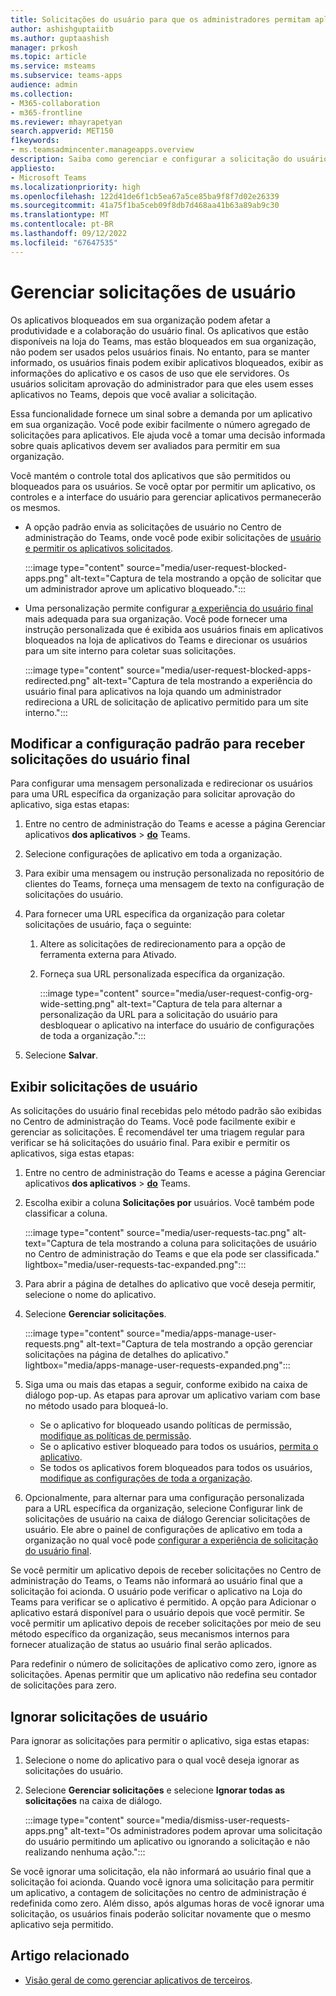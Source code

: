 ```yaml
---
title: Solicitações do usuário para que os administradores permitam aplicativos
author: ashishguptaiitb
ms.author: guptaashish
manager: prkosh
ms.topic: article
ms.service: msteams
ms.subservice: teams-apps
audience: admin
ms.collection:
- M365-collaboration
- m365-frontline
ms.reviewer: mhayrapetyan
search.appverid: MET150
f1keywords:
- ms.teamsadmincenter.manageapps.overview
description: Saiba como gerenciar e configurar a solicitação do usuário final para permitir os aplicativos bloqueados em uma organização.
appliesto:
- Microsoft Teams
ms.localizationpriority: high
ms.openlocfilehash: 122d41de6f1cb5ea67a5ce85ba9f8f7d02e26339
ms.sourcegitcommit: 41a75f1ba5ceb09f8db7d468aa41b63a89ab9c30
ms.translationtype: MT
ms.contentlocale: pt-BR
ms.lasthandoff: 09/12/2022
ms.locfileid: "67647535"
---
```

# <a name="manage-user-requests"></a>Gerenciar solicitações de usuário

Os aplicativos bloqueados em sua organização podem afetar a produtividade e a colaboração do usuário final. Os aplicativos que estão disponíveis na loja do Teams, mas estão bloqueados em sua organização, não podem ser usados pelos usuários finais. No entanto, para se manter informado, os usuários finais podem exibir aplicativos bloqueados, exibir as informações do aplicativo e os casos de uso que ele servidores. Os usuários solicitam aprovação do administrador para que eles usem esses aplicativos no Teams, depois que você avaliar a solicitação.

Essa funcionalidade fornece um sinal sobre a demanda por um aplicativo em sua organização. Você pode exibir facilmente o número agregado de solicitações para aplicativos. Ele ajuda você a tomar uma decisão informada sobre quais aplicativos devem ser avaliados para permitir em sua organização.

Você mantém o controle total dos aplicativos que são permitidos ou bloqueados para os usuários. Se você optar por permitir um aplicativo, os controles e a interface do usuário para gerenciar aplicativos permanecerão os mesmos.

* A opção padrão envia as solicitações de usuário no Centro de administração do Teams, onde você pode exibir solicitações de [usuário e permitir os aplicativos solicitados](#view-user-requests).

   :::image type="content" source="media/user-request-blocked-apps.png" alt-text="Captura de tela mostrando a opção de solicitar que um administrador aprove um aplicativo bloqueado.":::

* Uma personalização permite configurar [a experiência do usuário final](#modify-the-default-setting-to-receive-end-user-requests) mais adequada para sua organização. Você pode fornecer uma instrução personalizada que é exibida aos usuários finais em aplicativos bloqueados na loja de aplicativos do Teams e direcionar os usuários para um site interno para coletar suas solicitações.

   :::image type="content" source="media/user-request-blocked-apps-redirected.png" alt-text="Captura de tela mostrando a experiência do usuário final para aplicativos na loja quando um administrador redireciona a URL de solicitação de aplicativo permitido para um site interno.":::

## <a name="modify-the-default-setting-to-receive-end-user-requests"></a>Modificar a configuração padrão para receber solicitações do usuário final

Para configurar uma mensagem personalizada e redirecionar os usuários para uma URL específica da organização para solicitar aprovação do aplicativo, siga estas etapas:

1. Entre no centro de administração do Teams e acesse a página Gerenciar aplicativos **dos aplicativos** > **[do](https://admin.teams.microsoft.com/policies/manage-apps)** Teams.

1. Selecione configurações de aplicativo em toda a organização.

1. Para exibir uma mensagem ou instrução personalizada no repositório de clientes do Teams, forneça uma mensagem de texto na configuração de solicitações do usuário.

1. Para fornecer uma URL específica da organização para coletar solicitações de usuário, faça o seguinte:

   1. Altere as solicitações de redirecionamento para a opção de ferramenta externa para Ativado.
   1. Forneça sua URL personalizada específica da organização.

      :::image type="content" source="media/user-request-config-org-wide-setting.png" alt-text="Captura de tela para alternar a personalização da URL para a solicitação do usuário para desbloquear o aplicativo na interface do usuário de configurações de toda a organização.":::

1. Selecione **Salvar**.

## <a name="view-user-requests"></a>Exibir solicitações de usuário

As solicitações do usuário final recebidas pelo método padrão são exibidas no Centro de administração do Teams. Você pode facilmente exibir e gerenciar as solicitações. É recomendável ter uma triagem regular para verificar se há solicitações do usuário final. Para exibir e permitir os aplicativos, siga estas etapas:

1. Entre no centro de administração do Teams e acesse a página Gerenciar aplicativos **dos aplicativos** > **[do](https://admin.teams.microsoft.com/policies/manage-apps)** Teams.

1. Escolha exibir a coluna **Solicitações por** usuários. Você também pode classificar a coluna.

   :::image type="content" source="media/user-requests-tac.png" alt-text="Captura de tela mostrando a coluna para solicitações de usuário no Centro de administração do Teams e que ela pode ser classificada." lightbox="media/user-requests-tac-expanded.png":::

1. Para abrir a página de detalhes do aplicativo que você deseja permitir, selecione o nome do aplicativo.

1. Selecione **Gerenciar solicitações**.

   :::image type="content" source="media/apps-manage-user-requests.png" alt-text="Captura de tela mostrando a opção gerenciar solicitações na página de detalhes do aplicativo." lightbox="media/apps-manage-user-requests-expanded.png":::

1. Siga uma ou mais das etapas a seguir, conforme exibido na caixa de diálogo pop-up. As etapas para aprovar um aplicativo variam com base no método usado para bloqueá-lo.

   * Se o aplicativo for bloqueado usando políticas de permissão, [modifique as políticas de permissão](teams-app-permission-policies.md).
   * Se o aplicativo estiver bloqueado para todos os usuários, [permita o aplicativo](manage-apps.md#allow-and-block-apps).
   * Se todos os aplicativos forem bloqueados para todos os usuários, [modifique as configurações de toda a organização](manage-apps.md#manage-org-wide-app-settings).

1. Opcionalmente, para alternar para uma configuração personalizada para a URL específica da organização, selecione Configurar link de solicitações de usuário na caixa de diálogo Gerenciar solicitações de usuário. Ele abre o painel de configurações de aplicativo em toda a organização no qual você pode [configurar a experiência de solicitação do usuário final](#modify-the-default-setting-to-receive-end-user-requests).

Se você permitir um aplicativo depois de receber solicitações no Centro de administração do Teams, o Teams não informará ao usuário final que a solicitação foi acionda. O usuário pode verificar o aplicativo na Loja do Teams para verificar se o aplicativo é permitido. A opção para Adicionar o aplicativo estará disponível para o usuário depois que você permitir. Se você permitir um aplicativo depois de receber solicitações por meio de seu método específico da organização, seus mecanismos internos para fornecer atualização de status ao usuário final serão aplicados.

Para redefinir o número de solicitações de aplicativo como zero, ignore as solicitações. Apenas permitir que um aplicativo não redefina seu contador de solicitações para zero.

## <a name="dismiss-user-requests"></a>Ignorar solicitações de usuário

Para ignorar as solicitações para permitir o aplicativo, siga estas etapas:

1. Selecione o nome do aplicativo para o qual você deseja ignorar as solicitações do usuário.
1. Selecione **Gerenciar solicitações** e selecione **Ignorar todas as solicitações** na caixa de diálogo.

   :::image type="content" source="media/dismiss-user-requests-apps.png" alt-text="Os administradores podem aprovar uma solicitação do usuário permitindo um aplicativo ou ignorando a solicitação e não realizando nenhuma ação.":::

Se você ignorar uma solicitação, ela não informará ao usuário final que a solicitação foi acionda. Quando você ignora uma solicitação para permitir um aplicativo, a contagem de solicitações no centro de administração é redefinida como zero. Além disso, após algumas horas de você ignorar uma solicitação, os usuários finais poderão solicitar novamente que o mesmo aplicativo seja permitido.

## <a name="related-article"></a>Artigo relacionado

* [Visão geral de como gerenciar aplicativos de terceiros](manage-apps.md).
